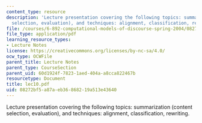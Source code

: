 ```yaml
---
content_type: resource
description: 'Lecture presentation covering the following topics: summarization (content
  selection, evaluation), and techniques: alignment, classification, rewriting.'
file: /courses/6-892-computational-models-of-discourse-spring-2004/08272bf5a87aeb36868219a513e43640_lec10.pdf
file_type: application/pdf
learning_resource_types:
- Lecture Notes
license: https://creativecommons.org/licenses/by-nc-sa/4.0/
ocw_type: OCWFile
parent_title: Lecture Notes
parent_type: CourseSection
parent_uid: 60d1924f-7823-1aed-404a-a8cca822467b
resourcetype: Document
title: lec10.pdf
uid: 08272bf5-a87a-eb36-8682-19a513e43640
---
```

Lecture presentation covering the following topics: summarization (content selection, evaluation), and techniques: alignment, classification, rewriting.